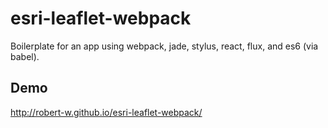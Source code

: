 # esri-leaflet-webpack
Boilerplate for an app using webpack, jade, stylus, react, flux, and es6 (via babel).

## Demo
<a href='http://robert-w.github.io/esri-leaflet-webpack/'>http://robert-w.github.io/esri-leaflet-webpack/</a>
